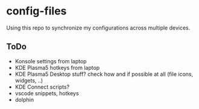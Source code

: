 # config-files
Using this repo to synchronize my configurations across multiple devices.

## ToDo
* Konsole settings from laptop
* KDE Plasma5 hotkeys from laptop
* KDE Plasma5 Desktop stuff? check how and if possible at all (file icons, widgets, ..)
* KDE Connect scripts?
* vscode snippets, hotkeys
* dolphin
